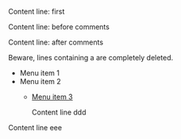 


Content line: first


Content line: before comments
<!-- Comment line -->
<!--
    Comment section
                   -->
Content line: after comments

Beware, lines containing a <!-- comment --> are completely deleted. 

* Menu item 1
* Menu item 2
  * [Menu item 3](https://example.net)

    Content line ddd

<!-- Another
     comment
     section -->


Content line eee



